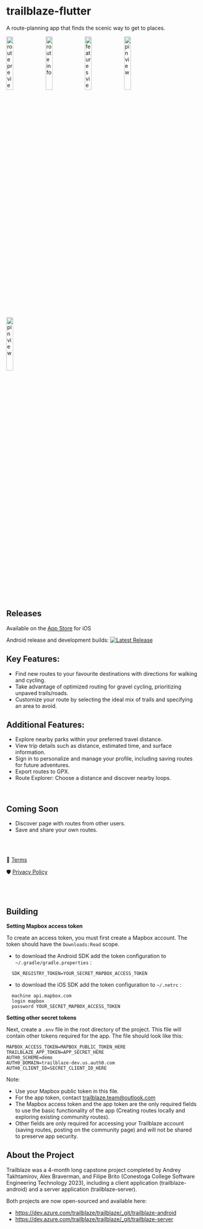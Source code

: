 
# trailblaze-flutter

A route-planning app that finds the scenic way to get to places. 

<img width="19%" alt="route preview" src="https://github.com/andreytakhtamirov/trailblaze-flutter/assets/70922688/d2b5d956-3972-49fe-80af-8cf96e5e9149">&nbsp;
<img width="19%" alt="route info" src="https://github.com/andreytakhtamirov/trailblaze-flutter/assets/70922688/281f7fee-834e-4b81-9818-9d38f97e6380">&nbsp;
<img width="19%" alt="features view" src="https://github.com/andreytakhtamirov/trailblaze-flutter/assets/70922688/622ec0d7-58eb-4799-90c2-534a8a327ac6">&nbsp;
<img width="19%" alt="pin view" src="https://github.com/andreytakhtamirov/trailblaze-flutter/assets/70922688/2c136947-de79-4216-b809-dd27772be4c4">&nbsp;
<img width="19%" alt="pin view" src="https://github.com/andreytakhtamirov/trailblaze-flutter/assets/70922688/d1199edb-a188-4687-9489-e9f52f81d8d1">&nbsp;

## Releases
Available on the [App Store](https://apps.apple.com/ca/app/trailblaze/id6450859439) for iOS

Android release and development builds:
[![Latest Release](https://img.shields.io/github/v/release/andreytakhtamirov/trailblaze-flutter?include_prereleases&style=flat)](https://github.com/andreytakhtamirov/trailblaze-flutter/releases/latest)


## Key Features:
- Find new routes to your favourite destinations with directions for walking and cycling.
- Take advantage of optimized routing for gravel cycling, prioritizing unpaved trails/roads.
- Customize your route by selecting the ideal mix of trails and specifying an area to avoid.

## Additional Features:
- Explore nearby parks within your preferred travel distance.
- View trip details such as distance, estimated time, and surface information.
- Sign in to personalize and manage your profile, including saving routes for future adventures.
- Export routes to GPX.
- Route Explorer: Choose a distance and discover nearby loops.

<br>


## Coming Soon
- Discover page with routes from other users.
- Save and share your own routes.

<br>
<br>

📜 [Terms](https://github.com/andreytakhtamirov/trailblaze-flutter/blob/main/terms_and_conditions.md#terms-and-conditions)

🛡️ [Privacy Policy](https://github.com/andreytakhtamirov/trailblaze-flutter//blob/main/privacy_policy.md#privacy-policy)

<br>
<br>

## Building

**Setting Mapbox access token**

To create an access token, you must first create a Mapbox account. The token should have the `Downloads:Read` scope.

-   to download the Android SDK add the token configuration to  `~/.gradle/gradle.properties`  :
```
  SDK_REGISTRY_TOKEN=YOUR_SECRET_MAPBOX_ACCESS_TOKEN
```

-   to download the iOS SDK add the token configuration to  `~/.netrc`  :

```
  machine api.mapbox.com
  login mapbox
  password YOUR_SECRET_MAPBOX_ACCESS_TOKEN
```

**Setting other secret tokens**

Next, create a `.env` file in the root directory of the project. This file will contain other tokens required for the app. The file should look like this:

    MAPBOX_ACCESS_TOKEN=MAPBOX_PUBLIC_TOKEN_HERE
    TRAILBLAZE_APP_TOKEN=APP_SECRET_HERE
    AUTH0_SCHEME=demo
    AUTH0_DOMAIN=trailblaze-dev.us.auth0.com
    AUTH0_CLIENT_ID=SECRET_CLIENT_ID_HERE
    
Note:
- Use your Mapbox public token in this file.
- For the app token, contact trailblaze.team@outlook.com
- The Mapbox access token and the app token are the only required fields to use the basic functionality of the app (Creating routes locally and exploring existing community routes).
- Other fields are only required for accessing your Trailblaze account (saving routes, posting on the community page) and will not be shared to preserve app security.


## About the Project

Trailblaze was a 4-month long capstone project completed by Andrey Takhtamirov, Alex Braverman, and Filipe Brito (Conestoga College Software Engineering Technology 2023), including a client application (trailblaze-android) and a server application (trailblaze-server).

Both projects are now open-sourced and available here:
- https://dev.azure.com/trailblaze/trailblaze/_git/trailblaze-android
- https://dev.azure.com/trailblaze/trailblaze/_git/trailblaze-server
